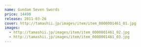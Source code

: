 ```yaml
---
name: Gundam Seven Swords
price: 14490
release: 2011-03-26
cover: http://tamashii.jp/images/item/item_0000001461_01.jpg
images:
  - http://tamashii.jp/images/item/item_0000001461_02.jpg
  - http://tamashii.jp/images/item/item_0000001461_03.jpg
---
```

